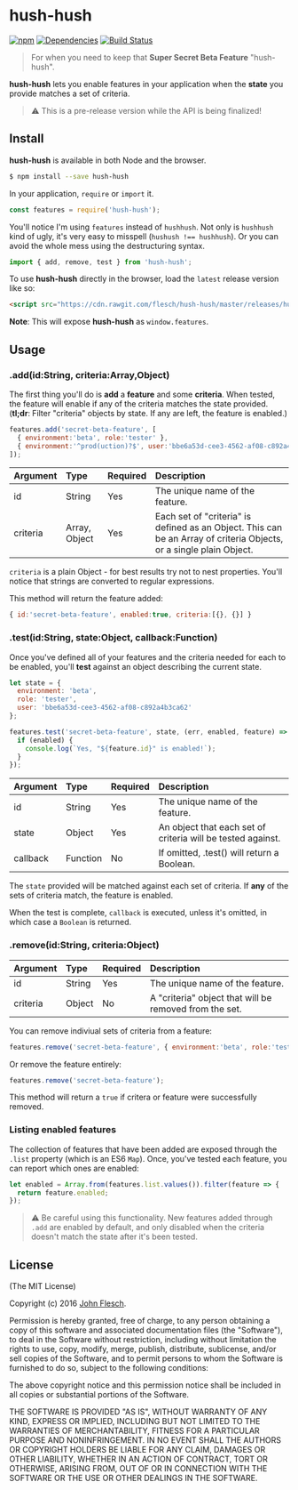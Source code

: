 # hush-hush

[![npm](https://img.shields.io/npm/v/hush-hush.svg)](https://www.npmjs.com/package/hush-hush) [![Dependencies](https://david-dm.org/flesch/hush-hush.svg)](https://david-dm.org/flesch/hush-hush) [![Build Status](https://travis-ci.org/flesch/hush-hush.svg?branch=master)](https://travis-ci.org/flesch/hush-hush)

> For when you need to keep that **Super Secret Beta Feature** "hush-hush".

**hush-hush** lets you enable features in your application when the **state** you provide matches a set of criteria.

> :warning: This is a pre-release version while the API is being finalized!

## Install

**hush-hush** is available in both Node and the browser.

```bash
$ npm install --save hush-hush
```

In your application, `require` or `import` it.

```javascript
const features = require('hush-hush');
```

You'll notice I'm using `features` instead of `hushhush`. Not only is `hushhush` kind of ugly, it's very easy to misspell (`hushush !== hushhush`). Or you can avoid the whole mess using the destructuring syntax.

```javascript
import { add, remove, test } from 'hush-hush';
```

To use **hush-hush** directly in the browser, load the `latest` release version like so:

```html
<script src="https://cdn.rawgit.com/flesch/hush-hush/master/releases/hush-hush-latest.min.js"></script>
```

**Note**: This will expose **hush-hush** as `window.features`.

## Usage

### .add(id:String, criteria:Array,Object)

The first thing you'll do is **add** a **feature** and some **criteria**. When tested, the feature will enable if any of the criteria matches the state provided. (**tl;dr**: Filter "criteria" objects by state. If any are left, the feature is enabled.)

```javascript
features.add('secret-beta-feature', [
  { environment:'beta', role:'tester' },
  { environment:'^prod(uction)?$', user:'bbe6a53d-cee3-4562-af08-c892a4b3ca62' }
]);
```

| Argument | Type | Required | Description |
|:--|:--|:--|:--|
| id | String | Yes | The unique name of the feature. |
| criteria | Array, Object | Yes | Each set of "criteria" is defined as an Object. This can be an Array of criteria Objects, or a single plain Object. |

`criteria` is a plain Object - for best results try not to nest properties. You'll notice that strings are converted to regular expressions.

This method will return the feature added:

```javascript
{ id:'secret-beta-feature', enabled:true, criteria:[{}, {}] }
```

### .test(id:String, state:Object, callback:Function)

Once you've defined all of your features and the criteria needed for each to be enabled, you'll **test** against an object describing the current state.


```javascript
let state = { 
  environment: 'beta',
  role: 'tester',
  user: 'bbe6a53d-cee3-4562-af08-c892a4b3ca62'
};

features.test('secret-beta-feature', state, (err, enabled, feature) => {
  if (enabled) {
    console.log(`Yes, "${feature.id}" is enabled!`);
  }
});

```

| Argument | Type | Required | Description |
|:--|:--|:--|:--|
| id | String | Yes | The unique name of the feature. |
| state | Object | Yes | An object that each set of criteria will be tested against. |
| callback | Function | No | If omitted, .test() will return a Boolean. |

The `state` provided will be matched against each set of criteria. If **any** of the sets of criteria match, the feature is enabled.

When the test is complete, `callback` is executed, unless it's omitted, in which case a `Boolean` is returned.

### .remove(id:String, criteria:Object)

| Argument | Type | Required | Description |
|:--|:--|:--|:--|
| id | String | Yes | The unique name of the feature. |
| criteria | Object | No | A "criteria" object that will be removed from the set. |

You can remove indiviual sets of criteria from a feature:

```javascript
features.remove('secret-beta-feature', { environment:'beta', role:'tester' });
```

Or remove the feature entirely:

```javascript
features.remove('secret-beta-feature');
```

This method will return a `true` if critera or feature were successfully removed.

### Listing enabled features

The collection of features that have been added are exposed through the `.list` property (which is an ES6 `Map`). Once, you've tested each feature, you can report which ones are enabled:

```javascript
let enabled = Array.from(features.list.values()).filter(feature => {
  return feature.enabled;
});
```

> :warning: Be careful using this functionality. New features added through `.add` are enabled by default, and only disabled when the criteria doesn't match the state after it's been tested.

## License

(The MIT License)

Copyright (c) 2016 [John Flesch](http://fles.ch).

Permission is hereby granted, free of charge, to any person obtaining a copy of this software and associated documentation files (the "Software"), to deal in the Software without restriction, including without limitation the rights to use, copy, modify, merge, publish, distribute, sublicense, and/or sell copies of the Software, and to permit persons to whom the Software is furnished to do so, subject to the following conditions:

The above copyright notice and this permission notice shall be included in all copies or substantial portions of the Software.

THE SOFTWARE IS PROVIDED "AS IS", WITHOUT WARRANTY OF ANY KIND, EXPRESS OR IMPLIED, INCLUDING BUT NOT LIMITED TO THE WARRANTIES OF MERCHANTABILITY, FITNESS FOR A PARTICULAR PURPOSE AND NONINFRINGEMENT. IN NO EVENT SHALL THE AUTHORS OR COPYRIGHT HOLDERS BE LIABLE FOR ANY CLAIM, DAMAGES OR OTHER LIABILITY, WHETHER IN AN ACTION OF CONTRACT, TORT OR OTHERWISE, ARISING FROM, OUT OF OR IN CONNECTION WITH THE SOFTWARE OR THE USE OR OTHER DEALINGS IN THE SOFTWARE.